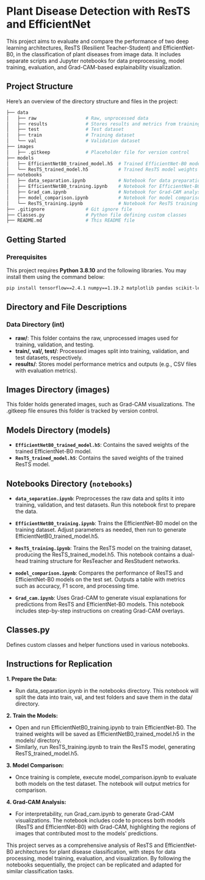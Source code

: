 # Plant Disease Detection with ResTS and EfficientNet

This project aims to evaluate and compare the performance of two deep learning architectures, ResTS (Resilient Teacher-Student) and EfficientNet-B0, in the classification of plant diseases from image data. It includes separate scripts and Jupyter notebooks for data preprocessing, model training, evaluation, and Grad-CAM-based explainability visualization.

## Project Structure

Here’s an overview of the directory structure and files in the project:

```bash
├── data
│   ├── raw                  # Raw, unprocessed data
│   ├── results              # Stores results and metrics from training and evaluation
│   ├── test                 # Test dataset
│   ├── train                # Training dataset
│   └── val                  # Validation dataset
├── images
│   ├── .gitkeep             # Placeholder file for version control
├── models
│   ├── EfficientNetB0_trained_model.h5  # Trained EfficientNet-B0 model weights
│   └── ResTS_trained_model.h5           # Trained ResTS model weights
├── notebooks
│   ├── data_separation.ipynb            # Notebook for data preparation
│   ├── EfficientNetB0_training.ipynb    # Notebook for EfficientNet-B0 training
│   ├── Grad_cam.ipynb                   # Notebook for Grad-CAM analysis
│   ├── model_comparison.ipynb           # Notebook for model comparison
│   └── ResTS_training.ipynb             # Notebook for ResTS training
├── .gitignore               # Git ignore file
├── Classes.py               # Python file defining custom classes
├── README.md                # This README file
```

## Getting Started

### Prerequisites

This project requires **Python 3.8.10** and the following libraries. You may install them using the command below:

```bash
pip install tensorflow==2.4.1 numpy==1.19.2 matplotlib pandas scikit-learn seaborn opencv-python-headless
```

## Directory and File Descriptions

### Data Directory (int<data>)

- **raw/**: This folder contains the raw, unprocessed images used for training, validation, and testing.
- **train/, val/, test/**: Processed images split into training, validation, and test datasets, respectively.
- **results/**: Stores model performance metrics and outputs (e.g., CSV files with evaluation metrics).

## Images Directory (images)
This folder holds generated images, such as Grad-CAM visualizations. The .gitkeep file ensures this folder is tracked by version control.

## Models Directory (models)

- **``EfficientNetB0_trained_model.h5``**: Contains the saved weights of the trained EfficientNet-B0 model.
- **``ResTS_trained_model.h5``**: Contains the saved weights of the trained ResTS model.

## Notebooks Directory (``notebooks``)

- **``data_separation.ipynb``**: Preprocesses the raw data and splits it into training, validation, and test datasets. Run this notebook first to prepare the data.

- **``EfficientNetB0_training.ipynb``**: Trains the EfficientNet-B0 model on the training dataset. Adjust parameters as needed, then run to generate EfficientNetB0_trained_model.h5.

- **``ResTS_training.ipynb``**: Trains the ResTS model on the training dataset, producing the ResTS_trained_model.h5. This notebook contains a dual-head training structure for ResTeacher and ResStudent networks.

- **``model_comparison.ipynb``**: Compares the performance of ResTS and EfficientNet-B0 models on the test set. Outputs a table with metrics such as accuracy, F1 score, and processing time.

- **``Grad_cam.ipynb``**: Uses Grad-CAM to generate visual explanations for predictions from ResTS and EfficientNet-B0 models. This notebook includes step-by-step instructions on creating Grad-CAM overlays.

## Classes.py
Defines custom classes and helper functions used in various notebooks.

## Instructions for Replication

**1. Prepare the Data:**

- Run data_separation.ipynb in the notebooks directory. This notebook will split the data into train, val, and test folders and save them in the data/ directory.

**2. Train the Models:**

- Open and run EfficientNetB0_training.ipynb to train EfficientNet-B0. The trained weights will be saved as EfficientNetB0_trained_model.h5 in the models/ directory.
- Similarly, run ResTS_training.ipynb to train the ResTS model, generating ResTS_trained_model.h5.

**3. Model Comparison:**

- Once training is complete, execute model_comparison.ipynb to evaluate both models on the test dataset. The notebook will output metrics for comparison.

**4. Grad-CAM Analysis:**

- For interpretability, run Grad_cam.ipynb to generate Grad-CAM visualizations. The notebook includes code to process both models (ResTS and EfficientNet-B0) with Grad-CAM, highlighting the regions of images that contributed most to the models' predictions.

This project serves as a comprehensive analysis of ResTS and EfficientNet-B0 architectures for plant disease classification, with steps for data processing, model training, evaluation, and visualization. By following the notebooks sequentially, the project can be replicated and adapted for similar classification tasks.